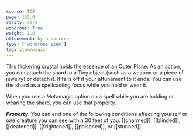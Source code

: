 ```yaml
---
source: TCE
page: 133.0
rarity: rare
wondrous: True
weight: 1.0
attunement: by a sorcerer
type: ['wondrous item']
tag: item/magic
---
```


This flickering crystal holds the essence of an Outer Plane. As an action, you can attach the shard to a Tiny object (such as a weapon or a piece of jewelry) or detach it. It falls off if your attunement to it ends. You can use the shard as a spellcasting focus while you hold or wear it.

When you use a Metamagic option on a spell while you are holding or wearing the shard, you can use that property.

**_Property_**. You can end one of the following conditions affecting yourself or one creature you can see within 30 feet of you: [[charmed]], [[blinded]], [[deafened]], [[frightened]], [[poisoned]], or [[stunned]].


